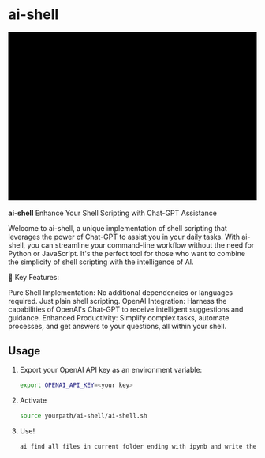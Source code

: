 # ai-shell

![ai-shell](https://github.com/philipkopylov/ai-shell/blob/main/assets/ai-shell.gif)


**ai-shell** Enhance Your Shell Scripting with Chat-GPT Assistance

Welcome to ai-shell, a unique implementation of shell scripting that leverages the power of Chat-GPT to assist you in your daily tasks. With ai-shell, you can streamline your command-line workflow without the need for Python or JavaScript. It's the perfect tool for those who want to combine the simplicity of shell scripting with the intelligence of AI.

🚀 Key Features:

Pure Shell Implementation: No additional dependencies or languages required. Just plain shell scripting.
OpenAI Integration: Harness the capabilities of OpenAI's Chat-GPT to receive intelligent suggestions and guidance.
Enhanced Productivity: Simplify complex tasks, automate processes, and get answers to your questions, all within your shell.

## Usage

1. Export your OpenAI API key as an environment variable:
   ```sh
   export OPENAI_API_KEY=<your key>
   
2. Activate
   ```sh
   source yourpath/ai-shell/ai-shell.sh

3. Use! 
   ```sh
   ai find all files in current folder ending with ipynb and write their names to myipybs.txt
